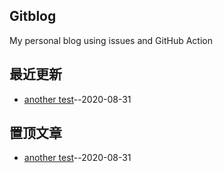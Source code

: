 ## Gitblog
My personal blog using issues and GitHub Action
## 最近更新
- [another test](https://github.com/William-Wang1988/gitblog/issues/7)--2020-08-31
## 置顶文章
- [another test](https://github.com/William-Wang1988/gitblog/issues/7)--2020-08-31
